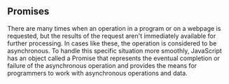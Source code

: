 ## Promises

There are many times when an operation in a program or on a webpage is requested, but the results of the request aren't immediately available for further processing. In cases like these, the operation is considered to be asynchronous. To handle this specific situation more smoothly, JavaScript has an object called a Promise that represents the eventual completion or failure of the asynchronous operation and provides the means for programmers to work with asynchronous operations and data.
